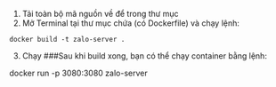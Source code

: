 1. Tải toàn bộ mã nguồn về để trong thư mục
2. Mở Terminal tại thư mục chứa (có Dockerfile) và chạy lệnh:
```CLI
docker build -t zalo-server .
```
3. Chạy
###Sau khi build xong, bạn có thể chạy container bằng lệnh:

docker run -p 3080:3080 zalo-server
